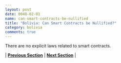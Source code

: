 ```yaml
---
layout: post
date: 0048-02-01
name: can-smart-contracts-be-nullified
title: "Bolivia: Can Smart Contracts be Nullified?"
category: bolivia
comments: true
---
```


There are no explicit laws related to smart contracts.




| **[Previous Section](https://neo-project.github.io/global-blockchain-compliance-hub//bolivia/bolivia-dispute-resolution.html)** | **[Next Section]( https://neo-project.github.io/global-blockchain-compliance-hub//bolivia/bolivia-suggested-readings.html)** |
